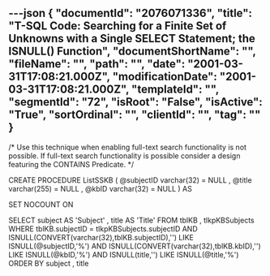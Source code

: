 ---json
{
  "documentId": "2076071336",
  "title": "T-SQL Code: Searching for a Finite Set of Unknowns with a Single SELECT Statement; the ISNULL() Function",
  "documentShortName": "",
  "fileName": "",
  "path": "",
  "date": "2001-03-31T17:08:21.000Z",
  "modificationDate": "2001-03-31T17:08:21.000Z",
  "templateId": "",
  "segmentId": "72",
  "isRoot": "False",
  "isActive": "True",
  "sortOrdinal": "",
  "clientId": "",
  "tag": ""
}
---

/*
Use this technique when enabling full-text search functionality is not possible. If full-text search functionality is possible consider a design featuring the CONTAINS Predicate.
*/

CREATE PROCEDURE ListSSKB
    (
        @subjectID varchar(32)  = NULL
    ,   @title     varchar(255) = NULL
    ,   @kbID      varchar(32)  = NULL
    )
AS

SET NOCOUNT ON

SELECT
    subject AS 'Subject'
,   title   AS 'Title'
FROM
    tblKB
,   tlkpKBSubjects
WHERE
    tblKB.subjectID = tlkpKBSubjects.subjectID
AND
    ISNULL(CONVERT(varchar(32),tblKB.subjectID),'') LIKE ISNULL(@subjectID,'%')
AND
    ISNULL(CONVERT(varchar(32),tblKB.kbID),'') LIKE ISNULL(@kbID,'%')
AND
    ISNULL(title,'') LIKE ISNULL(@title,'%')
ORDER BY
    subject
,   title
